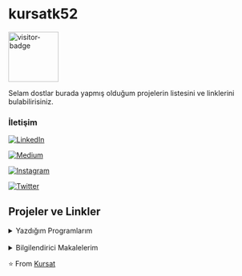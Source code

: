 # kursatk52


<img src="https://visitor-badge.laobi.icu/badge?page_id=kursatk52.kursatk52" alt="visitor-badge" style="width:100px;"/>

Selam dostlar burada yapmış olduğum projelerin listesini ve linklerini bulabilirisiniz.

### İletişim

<p align="center">

<a href="https://www.linkedin.com/in/kursatk52/"><img alt="LinkedIn" src="https://img.shields.io/badge/LinkedIn-Kursat%20Korkmaz-blue?style=flat-square&logo=linkedin">
</a>

<a href="https://medium.com/@kursatk52/"><img alt="Medium" src="https://img.shields.io/badge/Medium-@kursatk52-blue?style=flat-square&logo=Medium">
</a>

<a href="https://www.instagram.com/kursatk52/"><img alt="Instagram" src="https://img.shields.io/badge/Instagram-kursatk52-blue?style=flat-square&logo=instagram">
</a>

<a href="https://www.twitter.com/kursatk52/"><img alt="Twitter" src="https://img.shields.io/badge/Twitter-kursatk52-blue?style=flat-square&logo=twitter">
</a>
</p>

## Projeler ve Linkler
<details>
<summary>Yazdığım Programlarım</summary>
<ul>

<li><a href="https://github.com/kursatk52/insta-phishing">insta-phishing</a> : Instagram Social Engineering Tool </br> <img src="https://visitor-badge.laobi.icu/badge?page_id=kursatk52.insta-phishing" alt="visitor-badge" style="width:100px;"/></li>

</ul>

</details>
</br>
<details>
<summary>Bilgilendirici Makalelerim</summary>
<ul>

<li><a href="https://github.com/kursatk52/temel-kriptografi">temel-kriptografi</a> : Kriptografi hakkında temel bilgiler; AES,DES,RSA gibi algoritmaların detaylı incelenmesini içeren bir makale.</br><img src="https://visitor-badge.laobi.icu/badge?page_id=kursatk52.temel-kriptografi" alt="visitor-badge" style="width:100px;"/>
</li>

<li><a href="https://github.com/kursatk52/android-analiz-araclari">android-analiz-araclari</a> : Android reverse engineering için temel araçların listelendiği makale. </br><img src="https://visitor-badge.laobi.icu/badge?page_id=kursatk52.android-analiz-araclari" alt="visitor-badge" style="width:100px;"/>
</li>

<li><a href="https://medium.com/@kursatk52/1-xxe-injection-portswigger-t%C3%BCrk%C3%A7e-%C3%A7eviri-9a8285ec03d">1# Portswigger XXE Zafiyeti Türkçe Çeviri</a> : Portswigger'da paylaşılmış olan XXE zafiyetini anlatan yazının türkçe çevirisi.</br>
</li>
</br>

<li><a href="https://kursatk52.medium.com/2-xxe-injection-portswigger-t%C3%BCrk%C3%A7e-%C3%A7eviri-68ee23733088">2# Portswigger XXE Zafiyeti Türkçe Çeviri</a> : Portswigger'da paylaşılmış olan XXE zafiyetini anlatan yazının türkçe çevirisi.</br>
</li>

</br>
<li><a href="https://kursatk52.medium.com/ssh-user-authentication-kullan%C4%B1c%C4%B1-do%C4%9Frulama-i%CC%87%C5%9Flemi-59240cba6e2a">SSH User Authentication</a> : Bu yazımda sizlere SSH ile uzaktan başka bir cihaza bağlanırken iki cihaz arasındaki kullanıcının doğrulanması işleminin nasıl gerçekleştiğinden bahsettim. </br>
</li>

</br>
<li><a href="https://kursatk52.medium.com/linuxa-ve-pentesting-e-uygun-wifi-adapt%C3%B6r%C3%BC-nas%C4%B1l-se%C3%A7ilir-57d9fae6b009">Wi-Fi Adaptör Seçimi</a> : Pentesting yaparken kullanacağınız WiFi Adaptörünü almadan önce bilinmesi gerekenler. </br>
</li>

</br>
<li><a href="https://kursatk52.medium.com/os-command-injecion-portswigger-t%C3%BCrk%C3%A7e-%C3%A7eviri-c2f41396b213">OS Command Injection</a> : Portswigger'da paylaşılmış olan OS Command Injection zafiyetini anlatan yazının türkçe çevirisi. </br>
</li>




</ul>



</details>



⭐️ From [Kursat](https://github.com/kursatk52)

